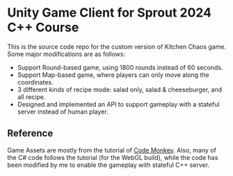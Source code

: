 # Unity Game Client for Sprout 2024 C++ Course

This is the source code repo for the custom version of Kitchen Chaos game. Some major modifications are as follows:

- Support Round-based game, using 1800 rounds instead of 60 seconds.
- Support Map-based game, where players can only move along the coordinates.
- 3 different kinds of recipe mode: salad only, salad & cheeseburger, and all recipe.
- Designed and implemented an API to support gameplay with a stateful server instead of human player.

## Reference

Game Assets are mostly from the tutorial of [Code Monkey](https://www.youtube.com/watch?v=AmGSEH7QcDg). Also, many of the C# code follows the tutorial (for the WebGL build), while the code has been modified by me to enable the gameplay with stateful C++ server.




